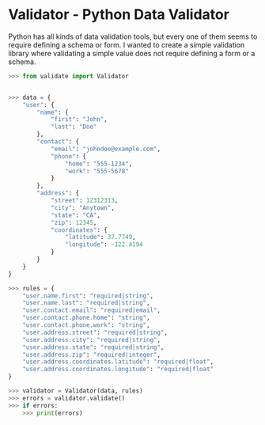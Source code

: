 # Validator - Python Data Validator


Python has all kinds of data validation tools, but every one of them seems to
require defining a schema or form. I wanted to create a simple validation
library where validating a simple value does not require defining a form or a
schema.

```python pip install Validator
>>> from validate import Validator


>>> data = {
    "user": {
        "name": {
            "first": "John",
            "last": "Doe"
        },
        "contact": {
            "email": "johndoe@example.com",
            "phone": {
                "home": "555-1234",
                "work": "555-5678"
            }
        },
        "address": {
            "street": 12312313,
            "city": "Anytown",
            "state": "CA",
            "zip": 12345,
            "coordinates": {
                "latitude": 37.7749,
                "longitude": -122.4194
            }
        }
    }
}

>>> rules = {
    "user.name.first": "required|string",
    "user.name.last": "required|string",
    "user.contact.email": "required|email",
    "user.contact.phone.home": "string",
    "user.contact.phone.work": "string",
    "user.address.street": "required|string",
    "user.address.city": "required|string",
    "user.address.state": "required|string",
    "user.address.zip": "required|integer",
    "user.address.coordinates.latitude": "required|float",
    "user.address.coordinates.longitude": "required|float"
}

>>> validator = Validator(data, rules)
>>> errors = validator.validate()
>>> if errors:
    >>> print(errors)
